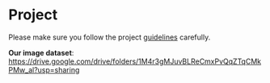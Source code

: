 # Project
Please make sure you follow the project [guidelines](./guidelines.md) carefully.

**Our image dataset**: https://drive.google.com/drive/folders/1M4r3gMJuvBLReCmxPvQqZTqCMkPMw_al?usp=sharing
